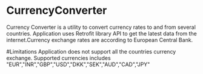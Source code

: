 # CurrencyConverter
Currency Converter is a utility to convert currency rates to and from several countries. Application uses Retrofit library API to get the latest data from the internet.Currency exchange rates are according to European Central Bank.

#Limitations
Application does not support all the countries currency exchange.
Supported currencies includes "EUR","INR","GBP","USD","DKK","SEK","AUD","CAD","JPY"

